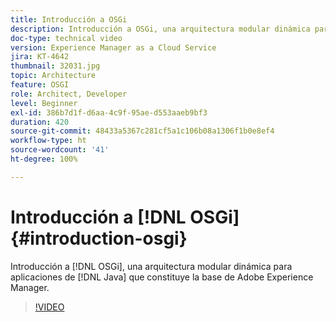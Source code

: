```yaml
---
title: Introducción a OSGi
description: Introducción a OSGi, una arquitectura modular dinámica para aplicaciones Java que constituye la base de Adobe Experience Manager.
doc-type: technical video
version: Experience Manager as a Cloud Service
jira: KT-4642
thumbnail: 32031.jpg
topic: Architecture
feature: OSGI
role: Architect, Developer
level: Beginner
exl-id: 386b7d1f-d6aa-4c9f-95ae-d553aaeb9bf3
duration: 420
source-git-commit: 48433a5367c281cf5a1c106b08a1306f1b0e8ef4
workflow-type: ht
source-wordcount: '41'
ht-degree: 100%

---
```


# Introducción a [!DNL OSGi] {#introduction-osgi}

Introducción a [!DNL OSGi], una arquitectura modular dinámica para aplicaciones de [!DNL Java] que constituye la base de Adobe Experience Manager.

>[!VIDEO](https://video.tv.adobe.com/v/32031?quality=12&learn=on)

